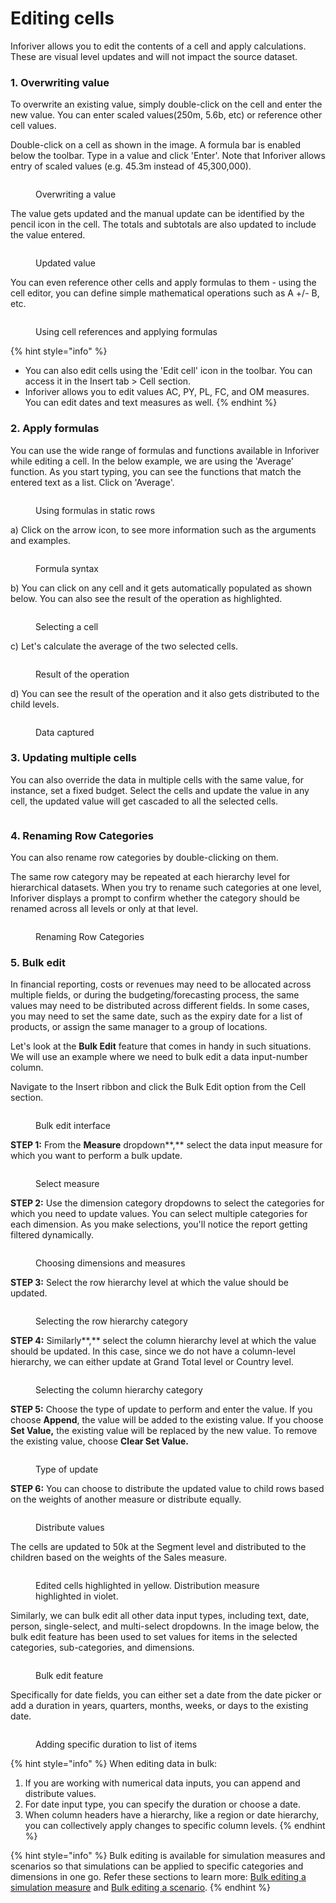# Editing cells

Inforiver allows you to edit the contents of a cell and apply calculations. These are visual level updates and will not impact the source dataset.

### 1. Overwriting value

To overwrite an existing value, simply double-click on the cell and enter the new value. You can enter scaled values(250m, 5.6b, etc) or reference other cell values.

Double-click on a cell as shown in the image. A formula bar is enabled below the toolbar. Type in a value and click 'Enter'. Note that Inforiver allows entry of scaled values (e.g. 45.3m instead of 45,300,000).

<figure><img src="../../.gitbook/assets/image (321).png" alt=""><figcaption><p>Overwriting a value</p></figcaption></figure>

The value gets updated and the manual update can be identified by the pencil icon in the cell. The totals and subtotals are also updated to include the value entered.&#x20;

<figure><img src="../../.gitbook/assets/image (322).png" alt=""><figcaption><p>Updated value</p></figcaption></figure>

You can even reference other cells and apply formulas to them - using the cell editor, you can define simple mathematical operations such as A +/- B, etc.

<figure><img src="../../.gitbook/assets/image (320).png" alt=""><figcaption><p>Using cell references and applying formulas</p></figcaption></figure>

{% hint style="info" %}
* You can also edit cells using the 'Edit cell' icon in the toolbar. You can access it in the Insert tab > Cell section.&#x20;
* Inforiver allows you to edit values AC, PY, PL, FC, and OM measures. You can edit dates and text measures as well.
{% endhint %}

### 2. Apply formulas

&#x20; You can use the wide range of formulas and functions available in Inforiver while editing a cell. In the below example, we are using the 'Average' function. As you start typing, you can see the functions that match the entered text as a list. Click on 'Average'.

<figure><img src="../../.gitbook/assets/4.3.9 Static rows.png" alt=""><figcaption><p>Using formulas in static rows</p></figcaption></figure>

a) Click on the arrow icon, to see more information such as the arguments and examples.

<figure><img src="../../.gitbook/assets/4.3.10 Static rows.png" alt=""><figcaption><p>Formula syntax</p></figcaption></figure>

b) You can click on any cell and it gets automatically populated as shown below. You can also see the result of the operation as highlighted.

<figure><img src="../../.gitbook/assets/4.3.11 Static rows.png" alt=""><figcaption><p>Selecting a cell</p></figcaption></figure>

c) Let's calculate the average of the two selected cells.

<figure><img src="../../.gitbook/assets/4.3.12 Static rows.png" alt=""><figcaption><p>Result of the operation</p></figcaption></figure>

d) You can see the result of the operation and it also gets distributed to the child levels.&#x20;

<figure><img src="../../.gitbook/assets/4.3.13 Static rows.png" alt=""><figcaption><p>Data captured</p></figcaption></figure>

### 3. Updating multiple cells

You can also override the data in multiple cells with the same value, for instance, set a fixed budget. Select the cells and update the value in any cell, the updated value will get cascaded to all the selected cells.

<figure><img src="../../.gitbook/assets/image (310).png" alt=""><figcaption></figcaption></figure>

### 4. Renaming Row Categories

You can also rename row categories by double-clicking on them.&#x20;

The same row category may be repeated at each hierarchy level for hierarchical datasets. When you try to rename such categories at one level, Inforiver displays a prompt to confirm whether the category should be renamed across all levels or only at that level.

<figure><img src="../../.gitbook/assets/image (8) (1) (1) (1) (1) (1) (1).png" alt=""><figcaption><p>Renaming Row Categories</p></figcaption></figure>

### 5. Bulk edit

In financial reporting, costs or revenues may need to be allocated across multiple fields, or during the budgeting/forecasting process, the same values may need to be distributed across different fields. In some cases, you may need to set the same date, such as the expiry date for a list of products, or assign the same manager to a group of locations.

Let's look at the **Bulk Edit** feature that comes in handy in such situations. We will use an example where we need to bulk edit a data input-number column.

Navigate to the Insert ribbon and click the Bulk Edit option from the Cell section.

<figure><img src="../../.gitbook/assets/image (1) (14).png" alt=""><figcaption><p>Bulk edit interface</p></figcaption></figure>

**STEP 1:** From the **Measure** dropdown**,** select the data input measure for which you want to perform a bulk update.

<figure><img src="../../.gitbook/assets/image (2) (13).png" alt=""><figcaption><p>Select measure</p></figcaption></figure>

**STEP 2:** Use the dimension category dropdowns to select the categories for which you need to update values. You can select multiple categories for each dimension. As you make selections, you'll notice the report getting filtered dynamically.

<figure><img src="../../.gitbook/assets/Untitled Project (1).gif" alt=""><figcaption><p>Choosing dimensions and measures</p></figcaption></figure>

**STEP 3:** Select the row hierarchy level at which the value should be updated.&#x20;

<figure><img src="../../.gitbook/assets/image (7) (12).png" alt=""><figcaption><p>Selecting the row hierarchy category</p></figcaption></figure>

**STEP 4:** Similarly**,** select the column hierarchy level at which the value should be updated. In this case, since we do not have a column-level hierarchy, we can either update at Grand Total level or Country level.

<figure><img src="../../.gitbook/assets/image (8) (10).png" alt=""><figcaption><p>Selecting the column hierarchy category</p></figcaption></figure>

**STEP 5:** Choose the type of update to perform and enter the value. If you choose **Append**, the value will be added to the existing value. If you choose **Set Value,** the existing value will be replaced by the new value. To remove the existing value, choose **Clear Set Value.**

<figure><img src="../../.gitbook/assets/image (9) (8).png" alt=""><figcaption><p>Type of update</p></figcaption></figure>

**STEP 6:** You can choose to distribute the updated value to child rows based on the weights of another measure or distribute equally.

<figure><img src="../../.gitbook/assets/image (10) (7).png" alt=""><figcaption><p>Distribute values</p></figcaption></figure>

The cells are updated to 50k at the Segment level and distributed to the children based on the weights of the Sales measure.

<figure><img src="../../.gitbook/assets/image (11) (8).png" alt=""><figcaption><p>Edited cells highlighted in yellow. Distribution measure highlighted in violet.</p></figcaption></figure>

Similarly, we can bulk edit all other data input types, including text, date, person, single-select, and multi-select dropdowns. In the image below, the bulk edit feature has been used to set values for items in the selected categories, sub-categories, and dimensions.

<figure><img src="../../.gitbook/assets/bulk edit all data input.png" alt=""><figcaption><p>Bulk edit feature</p></figcaption></figure>

Specifically for date fields, you can either set a date from the date picker or add a duration in years, quarters, months, weeks, or days to the existing date.

<figure><img src="../../.gitbook/assets/bulk edit add duration.gif" alt=""><figcaption><p>Adding specific duration to list of items</p></figcaption></figure>

{% hint style="info" %}
When editing data in bulk:

1. If you are working with numerical data inputs, you can append and distribute values.
2. For date input type, you can specify the duration or choose a date.
3. When column headers have a hierarchy, like a region or date hierarchy, you can collectively apply changes to specific column levels.
{% endhint %}

{% hint style="info" %}
Bulk editing is available for simulation measures and scenarios so that simulations can be applied to specific categories and dimensions in one go. Refer these sections to learn more: [Bulk editing a simulation measure](what-if-analysis-and-simulations.md#id-3.-bulk-editing-a-simulation-measure) and [Bulk editing a scenario](../7.-planning-budgeting-and-forecasting/scenarios-enterprise-only.md#iv-bulk-editing-a-scenario).
{% endhint %}
